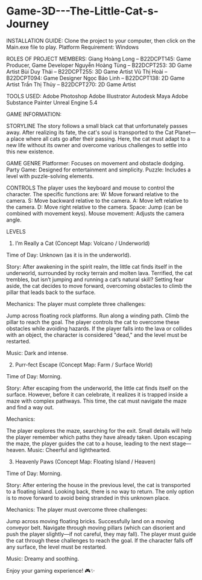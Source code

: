 # Game-3D---The-Little-Cat-s-Journey

INSTALLATION GUIDE:
Clone the project to your computer, then click on the Main.exe file to play.
Platform Requirement: Windows

ROLES OF PROJECT MEMBERS:
Giang Hoàng Long – B22DCPT145: Game Producer, Game Developer
Nguyễn Hoàng Tùng – B22DCPT253: 3D Game Artist
Bùi Duy Thái – B22DCPT255: 3D Game Artist
Vũ Thị Hoài – B22DCPT094: Game Designer
Ngọc Bảo Linh – B22DCPT138: 2D Game Artist
Trần Thị Thủy – B22DCPT270: 2D Game Artist

TOOLS USED:
Adobe Photoshop
Adobe Illustrator
Autodesk Maya
Adobe Substance Painter
Unreal Engine 5.4

GAME INFORMATION:

STORYLINE
The story follows a small black cat that unfortunately passes away. After realizing its fate, the cat's soul is transported to the Cat Planet—a place where all cats go after their passing. Here, the cat must adapt to a new life without its owner and overcome various challenges to settle into this new existence.

GAME GENRE
Platformer: Focuses on movement and obstacle dodging.
Party Game: Designed for entertainment and simplicity.
Puzzle: Includes a level with puzzle-solving elements.

CONTROLS
The player uses the keyboard and mouse to control the character. The specific functions are:
W: Move forward relative to the camera.
S: Move backward relative to the camera.
A: Move left relative to the camera.
D: Move right relative to the camera.
Space: Jump (can be combined with movement keys).
Mouse movement: Adjusts the camera angle.

LEVELS
1. I’m Really a Cat
(Concept Map: Volcano / Underworld)

Time of Day: Unknown (as it is in the underworld).

Story:
After awakening in the spirit realm, the little cat finds itself in the underworld, surrounded by rocky terrain and molten lava. Terrified, the cat trembles, but isn’t jumping and running a cat’s natural skill?
Setting fear aside, the cat decides to move forward, overcoming obstacles to climb the pillar that leads back to the surface.

Mechanics:
The player must complete three challenges:

Jump across floating rock platforms.
Run along a winding path.
Climb the pillar to reach the goal.
The player controls the cat to overcome these obstacles while avoiding hazards. If the player falls into the lava or collides with an object, the character is considered "dead," and the level must be restarted.

Music: Dark and intense.

2. Purr-fect Escape
(Concept Map: Farm / Surface World)

Time of Day: Morning.

Story:
After escaping from the underworld, the little cat finds itself on the surface. However, before it can celebrate, it realizes it is trapped inside a maze with complex pathways. This time, the cat must navigate the maze and find a way out.

Mechanics:

The player explores the maze, searching for the exit.
Small details will help the player remember which paths they have already taken.
Upon escaping the maze, the player guides the cat to a house, leading to the next stage—heaven.
Music: Cheerful and lighthearted.

3. Heavenly Paws
(Concept Map: Floating Island / Heaven)

Time of Day: Morning.

Story:
After entering the house in the previous level, the cat is transported to a floating island. Looking back, there is no way to return. The only option is to move forward to avoid being stranded in this unknown place.

Mechanics:
The player must overcome three challenges:

Jump across moving floating bricks.
Successfully land on a moving conveyor belt.
Navigate through moving pillars (which can disorient and push the player slightly—if not careful, they may fall).
The player must guide the cat through these challenges to reach the goal. If the character falls off any surface, the level must be restarted.

Music: Dreamy and soothing.

Enjoy your gaming experience! 🎮✨

